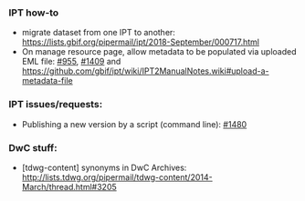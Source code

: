 ### IPT how-to

- migrate dataset from one IPT to another: 
https://lists.gbif.org/pipermail/ipt/2018-September/000717.html
- On manage resource page, allow metadata to be populated via uploaded EML file:
[#955](https://github.com/gbif/ipt/issues/955#issuecomment-163567695), [#1409](https://github.com/gbif/ipt/issues/955) and https://github.com/gbif/ipt/wiki/IPT2ManualNotes.wiki#upload-a-metadata-file

### IPT issues/requests:
- Publishing a new version by a script (command line): [#1480](https://github.com/gbif/ipt/issues/1480)


### DwC stuff:
- [tdwg-content] synonyms in DwC Archives: http://lists.tdwg.org/pipermail/tdwg-content/2014-March/thread.html#3205
